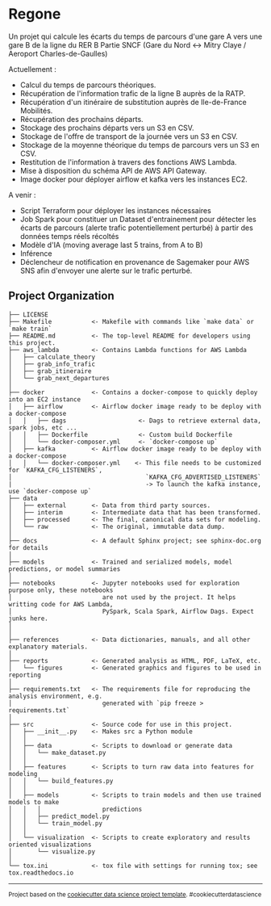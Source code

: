 Regone
==============================

Un projet qui calcule les écarts du temps de parcours d'une gare A vers une gare B de la ligne du RER B Partie SNCF (Gare du Nord &harr; Mitry Claye / Aeroport Charles-de-Gaulles)

Actuellement :
* Calcul du temps de parcours théoriques.
* Récupération de l'information trafic de la ligne B auprès de la RATP.
* Récupération d'un itinéraire de substitution auprès de Ile-de-France Mobilités.
* Récupération des prochains départs.
* Stockage des prochains départs vers un S3 en CSV.
* Stockage de l'offre de transport de la journée vers un S3 en CSV.
* Stockage de la moyenne théorique du temps de parcours vers un S3 en CSV.
* Restitution de l'information à travers des fonctions AWS Lambda.
* Mise à disposition du schéma API de AWS API Gateway.
* Image docker pour déployer airflow et kafka vers les instances EC2.

A venir :
* Script Terraform pour déployer les instances nécessaires
* Job Spark pour constituer un Dataset d'entrainement pour détecter les écarts de parcours (alerte trafic potentiellement perturbé) à partir des données temps réels récoltés
* Modèle d'IA (moving average last 5 trains, from A to B)
* Inférence
* Déclencheur de notification en provenance de Sagemaker pour AWS SNS afin d'envoyer une alerte sur le trafic perturbé. 

Project Organization
------------

    ├── LICENSE
    ├── Makefile           <- Makefile with commands like `make data` or `make train`
    ├── README.md          <- The top-level README for developers using this project.
    ├── aws_lambda         <- Contains Lambda functions for AWS Lambda
    │   ├── calculate_theory
    │   ├── grab_info_trafic
    │   ├── grab_itineraire
    │   └── grab_next_departures
    │
    ├── docker             <- Contains a docker-compose to quickly deploy into an EC2 instance
    │   ├── airflow        <- Airflow docker image ready to be deploy with a docker-compose
    │   │   ├── dags                    <- Dags to retrieve external data, spark jobs, etc ...
    │   │   ├── Dockerfile              <- Custom build Dockerfile
    │   │   └── docker-composer.yml     <- `docker-compose up`
    │   ├── kafka          <- Airflow docker image ready to be deploy with a docker-compose 
    │   │   └── docker-composer.yml    <- This file needs to be customized for `KAFKA_CFG_LISTENERS`, 
    │                                     `KAFKA_CFG_ADVERTISED_LISTENERS`
    |                                     -> To launch the kafka instance, use `docker-compose up`
    ├── data
    │   ├── external       <- Data from third party sources.
    │   ├── interim        <- Intermediate data that has been transformed.
    │   ├── processed      <- The final, canonical data sets for modeling.
    │   └── raw            <- The original, immutable data dump.
    │
    ├── docs               <- A default Sphinx project; see sphinx-doc.org for details
    │
    ├── models             <- Trained and serialized models, model predictions, or model summaries
    │
    ├── notebooks          <- Jupyter notebooks used for exploration purpose only, these notebooks
    │                         are not used by the project. It helps writting code for AWS Lambda,
    │                         PySpark, Scala Spark, Airflow Dags. Expect junks here.
    │                         
    │
    ├── references         <- Data dictionaries, manuals, and all other explanatory materials.
    │
    ├── reports            <- Generated analysis as HTML, PDF, LaTeX, etc.
    │   └── figures        <- Generated graphics and figures to be used in reporting
    │
    ├── requirements.txt   <- The requirements file for reproducing the analysis environment, e.g.
    │                         generated with `pip freeze > requirements.txt`
    │
    ├── src                <- Source code for use in this project.
    │   ├── __init__.py    <- Makes src a Python module
    │   │
    │   ├── data           <- Scripts to download or generate data
    │   │   └── make_dataset.py
    │   │
    │   ├── features       <- Scripts to turn raw data into features for modeling
    │   │   └── build_features.py
    │   │
    │   ├── models         <- Scripts to train models and then use trained models to make
    │   │   │                 predictions
    │   │   ├── predict_model.py
    │   │   └── train_model.py
    │   │
    │   └── visualization  <- Scripts to create exploratory and results oriented visualizations
    │       └── visualize.py
    │
    └── tox.ini            <- tox file with settings for running tox; see tox.readthedocs.io


--------

<p><small>Project based on the <a target="_blank" href="https://drivendata.github.io/cookiecutter-data-science/">cookiecutter data science project template</a>. #cookiecutterdatascience</small></p>
